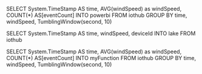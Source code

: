 SELECT
    System.TimeStamp AS time,
    AVG(windSpeed) as windSpeed, 
    COUNT(*) AS[eventCount]
INTO
    powerbi
FROM
    iothub
GROUP BY
    time, windSpeed,
    TumblingWindow(second, 10)

SELECT
    System.TimeStamp AS time,
    windSpeed,
    deviceId
INTO
    lake
FROM
    iothub

SELECT
    System.TimeStamp AS time,
    AVG(windSpeed) as windSpeed, 
    COUNT(*) AS[eventCount]
INTO
    myFunction
FROM
    iothub
GROUP BY
    time, windSpeed,
    TumblingWindow(second, 10)
